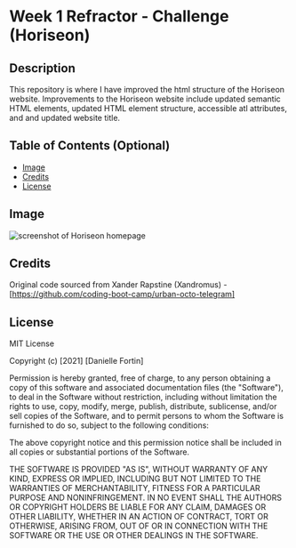 # Week 1 Refractor - Challenge (Horiseon)

## Description
This repository is where I have improved the html structure of the Horiseon website. Improvements to the Horiseon website include updated semantic HTML elements, updated HTML element structure, accessible atl attributes, and and updated website title.




## Table of Contents (Optional)

* [Image](#image)
* [Credits](#credits)
* [License](#license)


## Image

![screenshot of Horiseon homepage](./assets/images/Horiseon_Home.png)



## Credits

Original code sourced from Xander Rapstine (Xandromus) - [https://github.com/coding-boot-camp/urban-octo-telegram]


## License

MIT License

Copyright (c) [2021] [Danielle Fortin]

Permission is hereby granted, free of charge, to any person obtaining a copy of this software and associated documentation files (the "Software"), to deal in the Software without restriction, including without limitation the rights to use, copy, modify, merge, publish, distribute, sublicense, and/or sell copies of the Software, and to permit persons to whom the Software is furnished to do so, subject to the following conditions:

The above copyright notice and this permission notice shall be included in all copies or substantial portions of the Software.

THE SOFTWARE IS PROVIDED "AS IS", WITHOUT WARRANTY OF ANY KIND, EXPRESS OR IMPLIED, INCLUDING BUT NOT LIMITED TO THE WARRANTIES OF MERCHANTABILITY, FITNESS FOR A PARTICULAR PURPOSE AND NONINFRINGEMENT. IN NO EVENT SHALL THE AUTHORS OR COPYRIGHT HOLDERS BE LIABLE FOR ANY CLAIM, DAMAGES OR OTHER LIABILITY, WHETHER IN AN ACTION OF CONTRACT, TORT OR OTHERWISE, ARISING FROM, OUT OF OR IN CONNECTION WITH THE SOFTWARE OR THE USE OR OTHER DEALINGS IN THE SOFTWARE.
